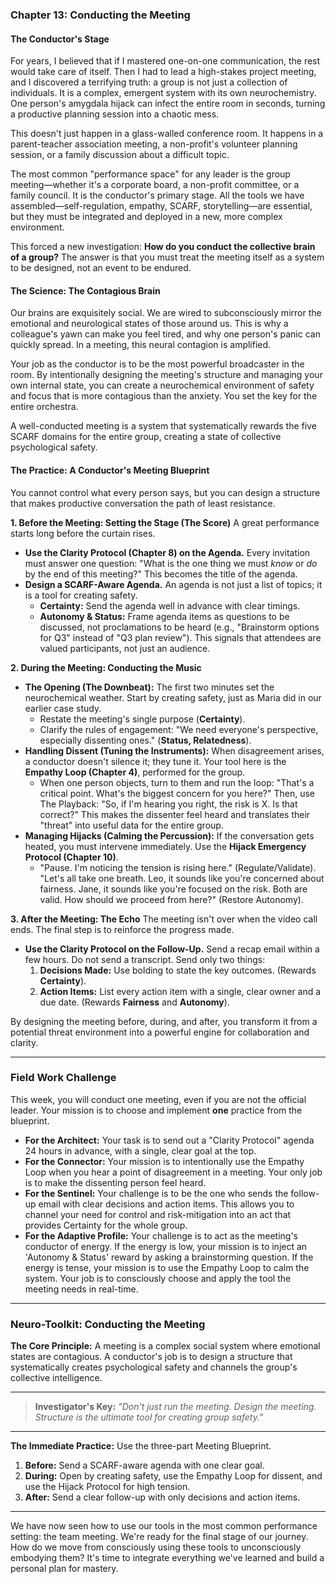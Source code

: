 ### **Chapter 13: Conducting the Meeting**
#### The Conductor's Stage

For years, I believed that if I mastered one-on-one communication, the rest would take care of itself. Then I had to lead a high-stakes project meeting, and I discovered a terrifying truth: a group is not just a collection of individuals. It is a complex, emergent system with its own neurochemistry. One person's amygdala hijack can infect the entire room in seconds, turning a productive planning session into a chaotic mess.

This doesn't just happen in a glass-walled conference room. It happens in a parent-teacher association meeting, a non-profit's volunteer planning session, or a family discussion about a difficult topic.

The most common "performance space" for any leader is the group meeting—whether it's a corporate board, a non-profit committee, or a family council. It is the conductor's primary stage. All the tools we have assembled—self-regulation, empathy, SCARF, storytelling—are essential, but they must be integrated and deployed in a new, more complex environment.

This forced a new investigation: **How do you conduct the collective brain of a group?** The answer is that you must treat the meeting itself as a system to be designed, not an event to be endured.

#### **The Science: The Contagious Brain**

Our brains are exquisitely social. We are wired to subconsciously mirror the emotional and neurological states of those around us. This is why a colleague's yawn can make you feel tired, and why one person's panic can quickly spread. In a meeting, this neural contagion is amplified.

Your job as the conductor is to be the most powerful broadcaster in the room. By intentionally designing the meeting's structure and managing your own internal state, you can create a neurochemical environment of safety and focus that is more contagious than the anxiety. You set the key for the entire orchestra.

A well-conducted meeting is a system that systematically rewards the five SCARF domains for the entire group, creating a state of collective psychological safety.

#### **The Practice: A Conductor's Meeting Blueprint**

You cannot control what every person says, but you can design a structure that makes productive conversation the path of least resistance.

**1. Before the Meeting: Setting the Stage (The Score)**
A great performance starts long before the curtain rises.
*   **Use the Clarity Protocol (Chapter 8) on the Agenda.** Every invitation must answer one question: "What is the one thing we must *know* or *do* by the end of this meeting?" This becomes the title of the agenda.
*   **Design a SCARF-Aware Agenda.** An agenda is not just a list of topics; it is a tool for creating safety.
    *   **Certainty:** Send the agenda well in advance with clear timings.
    *   **Autonomy & Status:** Frame agenda items as questions to be discussed, not proclamations to be heard (e.g., "Brainstorm options for Q3" instead of "Q3 plan review"). This signals that attendees are valued participants, not just an audience.

**2. During the Meeting: Conducting the Music**
*   **The Opening (The Downbeat):** The first two minutes set the neurochemical weather. Start by creating safety, just as Maria did in our earlier case study.
    *   Restate the meeting's single purpose (**Certainty**).
    *   Clarify the rules of engagement: "We need everyone's perspective, especially dissenting ones." (**Status, Relatedness**).
*   **Handling Dissent (Tuning the Instruments):** When disagreement arises, a conductor doesn't silence it; they tune it. Your tool here is the **Empathy Loop (Chapter 4)**, performed for the group.
    *   When one person objects, turn to them and run the loop: "That's a critical point. What's the biggest concern for you here?" Then, use The Playback: "So, if I'm hearing you right, the risk is X. Is that correct?" This makes the dissenter feel heard and translates their "threat" into useful data for the entire group.
*   **Managing Hijacks (Calming the Percussion):** If the conversation gets heated, you must intervene immediately. Use the **Hijack Emergency Protocol (Chapter 10)**.
    *   "Pause. I'm noticing the tension is rising here." (Regulate/Validate). "Let's all take one breath. Leo, it sounds like you're concerned about fairness. Jane, it sounds like you're focused on the risk. Both are valid. How should we proceed from here?" (Restore Autonomy).

**3. After the Meeting: The Echo**
The meeting isn't over when the video call ends. The final step is to reinforce the progress made.
*   **Use the Clarity Protocol on the Follow-Up.** Send a recap email within a few hours. Do not send a transcript. Send only two things:
    1.  **Decisions Made:** Use bolding to state the key outcomes. (Rewards **Certainty**).
    2.  **Action Items:** List every action item with a single, clear owner and a due date. (Rewards **Fairness** and **Autonomy**).

By designing the meeting before, during, and after, you transform it from a potential threat environment into a powerful engine for collaboration and clarity.

---
### **Field Work Challenge**

This week, you will conduct one meeting, even if you are not the official leader. Your mission is to choose and implement **one** practice from the blueprint.

*   **For the Architect:** Your task is to send out a "Clarity Protocol" agenda 24 hours in advance, with a single, clear goal at the top.
*   **For the Connector:** Your mission is to intentionally use the Empathy Loop when you hear a point of disagreement in a meeting. Your only job is to make the dissenting person feel heard.
*   **For the Sentinel:** Your challenge is to be the one who sends the follow-up email with clear decisions and action items. This allows you to channel your need for control and risk-mitigation into an act that provides Certainty for the whole group.
*   **For the Adaptive Profile:** Your challenge is to act as the meeting's conductor of energy. If the energy is low, your mission is to inject an 'Autonomy & Status' reward by asking a brainstorming question. If the energy is tense, your mission is to use the Empathy Loop to calm the system. Your job is to consciously choose and apply the tool the meeting needs in real-time.

---
### **Neuro-Toolkit: Conducting the Meeting**

**The Core Principle:**
A meeting is a complex social system where emotional states are contagious. A conductor's job is to design a structure that systematically creates psychological safety and channels the group's collective intelligence.

---

> **Investigator's Key:**
> *"Don't just run the meeting. Design the meeting. Structure is the ultimate tool for creating group safety."*

---

**The Immediate Practice:**
Use the three-part Meeting Blueprint.
1.  **Before:** Send a SCARF-aware agenda with one clear goal.
2.  **During:** Open by creating safety, use the Empathy Loop for dissent, and use the Hijack Protocol for high tension.
3.  **After:** Send a clear follow-up with only decisions and action items.

---

We have now seen how to use our tools in the most common performance setting: the team meeting. We're ready for the final stage of our journey. How do we move from consciously using these tools to unconsciously embodying them? It's time to integrate everything we've learned and build a personal plan for mastery.
